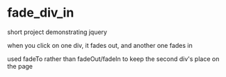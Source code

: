 # fade_div_in

short project demonstrating jquery

when you click on one div, it fades out, and another one fades in

used fadeTo rather than fadeOut/fadeIn to keep the second div's place on the page
